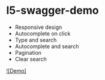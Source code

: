 # l5-swagger-demo

- Responsive design
- Autocomplete on click
- Type and search
- Autocomplete and search
- Pagination
- Clear search

[![Demo]](https://www.loom.com/share/18817fc6e4c343278801aa785291d0e8)
